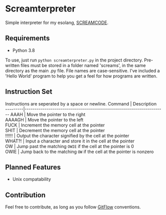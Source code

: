 # Screamterpreter
 Simple interpreter for my esolang, [SCREAMCODE](https://esolangs.org/wiki/SCREAMCODE).
## Requirements
- Python 3.8

To use, just run `python screamterpreter.py` in the project directory.
Pre-written files must be stored in a folder named 'screams', in the same directory as the main .py file. File names are case-sensitive. I've included a 'Hello World' program to help you get a feel for how programs are written.

## Instruction Set
Instructions are seperated by a space or newline.
 Command | Description                                                          
---------|----------------------------------------------------------------------
 AAAH    | Move the pointer to the right                                        
 AAAAGH  | Move the pointer to the left                                         
 FUCK    | Increment the memory cell at the pointer                             
 SHIT    | Decrement the memory cell at the pointer                             
 !!!!!!  | Output the character signified by the cell at the pointer            
 WHAT?!  | Input a character and store it in the cell at the pointer            
 OW      | Jump past the matching `OWIE` if the cell at the pointer is 0        
 OWIE    | Jump back to the matching `OW` if the cell at the pointer is nonzero 

## Planned Features
- Unix compatability

## Contribution
Feel free to contribute, as long as you follow [GitFlow](https://nvie.com/posts/a-successful-git-branching-model/) conventions.
